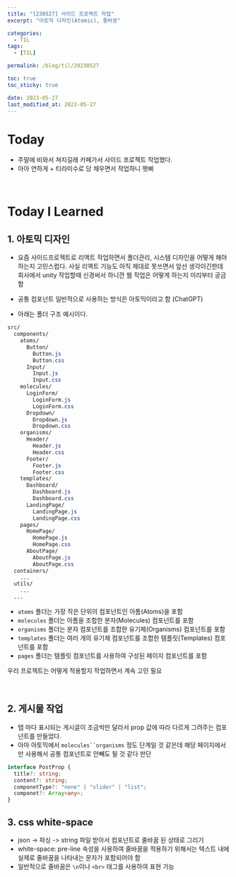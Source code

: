 ```yaml
---
title: "[230527] 사이드 프로젝트 작업"
excerpt: "아토믹 디자인(Atomic), 줄바꿈"

categories:
  - TIL
tags:
  - [TIL]

permalink: /blog/til/20230527

toc: true
toc_sticky: true

date: 2023-05-27
last_modified_at: 2023-05-27
---
```


# Today

- 주말에 비와서 쳐지길래 카페가서 사이드 프로젝트 작업했다.
- 아아 연하게 + 티라미수로 당 채우면서 작업하니 햇삐

<br>

# Today I Learned

## 1. 아토믹 디자인

- 요즘 사이드프로젝트로 리액트 작업하면서 폴더관리, 시스템 디자인을 어떻게 해야하는지 고민스럽다. 사실 리액트 기능도 아직 제대로 못쓰면서 앞선 생각이긴한데 회사에서 unity 작업할때 신경써서 하니깐 웹 작업은 어떻게 하는지 미리부터 궁금함

- 공통 컴포넌트 일반적으로 사용하는 방식은 아토믹이라고 함 (ChatGPT)

- 아래는 폴더 구조 예시이다.

```css
src/
  components/
    atoms/
      Button/
        Button.js
        Button.css
      Input/
        Input.js
        Input.css
    molecules/
      LoginForm/
        LoginForm.js
        LoginForm.css
      Dropdown/
        Dropdown.js
        Dropdown.css
    organisms/
      Header/
        Header.js
        Header.css
      Footer/
        Footer.js
        Footer.css
    templates/
      Dashboard/
        Dashboard.js
        Dashboard.css
      LandingPage/
        LandingPage.js
        LandingPage.css
    pages/
      HomePage/
        HomePage.js
        HomePage.css
      AboutPage/
        AboutPage.js
        AboutPage.css
  containers/
    ...
  utils/
    ...
  ...

```

- `atoms` 폴더는 가장 작은 단위의 컴포넌트인 아톰(Atoms)을 포함
- `molecules` 폴더는 아톰을 조합한 분자(Molecules) 컴포넌트를 포함
- `organisms` 폴더는 분자 컴포넌트를 조합한 유기체(Organisms) 컴포넌트를 포함
- `templates` 폴더는 여러 개의 유기체 컴포넌트를 조합한 템플릿(Templates) 컴포넌트를 포함
- `pages` 폴더는 템플릿 컴포넌트를 사용하여 구성된 페이지 컴포넌트를 포함

우리 프로젝트는 어떻게 적용할지 작업하면서 계속 고민 필요

<br>

## 2. 게시물 작업

- 탭 마다 표시되는 게시글이 조금씩만 달라서 prop 값에 따라 다르게 그려주는 컴포넌트를 만들었다.
- 아마 아토믹에서 ` molecules``organisms ` 정도 단계일 것 같은데 해당 페이지에서만 사용해서 공통 컴포넌트로 안빼도 될 것 같다 판단

```typescript
interface PostProp {
  title?: string;
  content?: string;
  componetType?: "none" | "slider" | "list";
  componet?: Array<any>;
}
```

## 3. css white-space

- json -> 파싱 -> string 파일 받아서 컴포넌트로 줄바꿈 된 상태로 그리기
- white-space: pre-line 속성을 사용하여 줄바꿈을 적용하기 위해서는 텍스트 내에 실제로 줄바꿈을 나타내는 문자가 포함되어야 함
- 일반적으로 줄바꿈은 `\n`이나 `<br>` 태그를 사용하여 표현 가능
